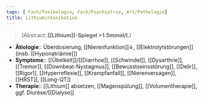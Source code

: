 ```yaml
---
tags: [ Fach/Toxikologie, Fach/Psychiatrie, Art/Pathologie]
title: Lithiumintoxikation
---
```

> (Abstract::**[[Lithium]]-Spiegel >1.5mmol/l.**)
- **Ätiologie**:: Überdosierung, [[Nierenfunktion]]↓, [[Elektrolytstörungen]] (insb. [[Hyponatriämie]])
- **Symptome**:: [[Übelkeit]]/[[Diarrhoe]], [[Schwindel]], [[Dysarthrie]], [[Tremor]], [[Downbeat-Nystagmus]], [[Bewusstseinsstörung]], [[Delir]], [[Rigor]], [[Hyperreflexie]], [[Krampfanfall]], [[Nierenversagen]], [[HRST]], [[Long-QT]]
- **Therapie**:: [[Lithium]] absetzen, [[Magenspülung]], [[Volumentherapie]], ggf. Diurese/[[Dialyse]]